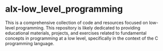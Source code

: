 # alx-low_level_programming

This is a comprehensive collection of code and resources focused on low-level programming. 
This repository is likely dedicated to providing educational materials, projects, and exercises related to fundamental concepts in programming at a low level, specifically in the context of the C programming language.
